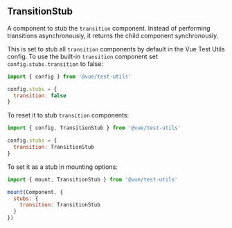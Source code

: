## TransitionStub

A component to stub the `transition` component. Instead of performing transitions asynchronously, it returns the child component synchronously.

This is set to stub all `transition` components by default in the Vue Test Utils config. To use the built-in `transition` component set `config.stubs.transition` to false:

```js
import { config } from '@vue/test-utils'

config.stubs = {
  transition: false
}
```

To reset it to stub `transition` components:
```js
import { config, TransitionStub } from '@vue/test-utils'

config.stubs = {
  transition: TransitionStub
}
```

To set it as a stub in mounting options:

```js
import { mount, TransitionStub } from '@vue/test-utils'

mount(Component, {
  stubs: {
    transition: TransitionStub
  }
})
```
